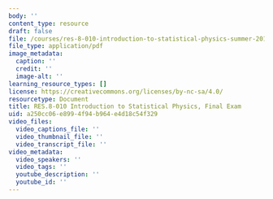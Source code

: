 ```yaml
---
body: ''
content_type: resource
draft: false
file: /courses/res-8-010-introduction-to-statistical-physics-summer-2018/mitres_8_010su18_final.pdf
file_type: application/pdf
image_metadata:
  caption: ''
  credit: ''
  image-alt: ''
learning_resource_types: []
license: https://creativecommons.org/licenses/by-nc-sa/4.0/
resourcetype: Document
title: RES.8-010 Introduction to Statistical Physics, Final Exam
uid: a250cc06-e899-4f94-b964-e4d18c54f329
video_files:
  video_captions_file: ''
  video_thumbnail_file: ''
  video_transcript_file: ''
video_metadata:
  video_speakers: ''
  video_tags: ''
  youtube_description: ''
  youtube_id: ''
---
```

